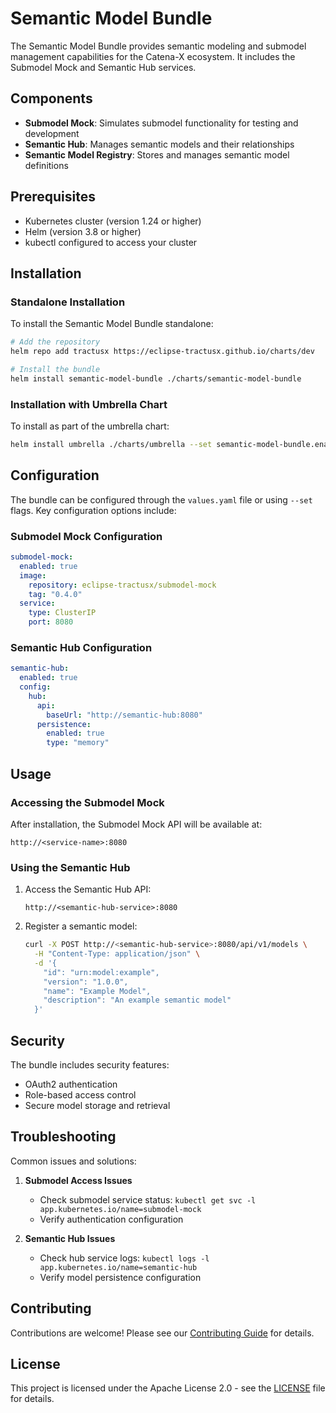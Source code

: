 # Semantic Model Bundle

The Semantic Model Bundle provides semantic modeling and submodel management capabilities for the Catena-X ecosystem. It includes the Submodel Mock and Semantic Hub services.

## Components

- **Submodel Mock**: Simulates submodel functionality for testing and development
- **Semantic Hub**: Manages semantic models and their relationships
- **Semantic Model Registry**: Stores and manages semantic model definitions

## Prerequisites

- Kubernetes cluster (version 1.24 or higher)
- Helm (version 3.8 or higher)
- kubectl configured to access your cluster

## Installation

### Standalone Installation

To install the Semantic Model Bundle standalone:

```bash
# Add the repository
helm repo add tractusx https://eclipse-tractusx.github.io/charts/dev

# Install the bundle
helm install semantic-model-bundle ./charts/semantic-model-bundle
```

### Installation with Umbrella Chart

To install as part of the umbrella chart:

```bash
helm install umbrella ./charts/umbrella --set semantic-model-bundle.enabled=true
```

## Configuration

The bundle can be configured through the `values.yaml` file or using `--set` flags. Key configuration options include:

### Submodel Mock Configuration

```yaml
submodel-mock:
  enabled: true
  image:
    repository: eclipse-tractusx/submodel-mock
    tag: "0.4.0"
  service:
    type: ClusterIP
    port: 8080
```

### Semantic Hub Configuration

```yaml
semantic-hub:
  enabled: true
  config:
    hub:
      api:
        baseUrl: "http://semantic-hub:8080"
      persistence:
        enabled: true
        type: "memory"
```

## Usage

### Accessing the Submodel Mock

After installation, the Submodel Mock API will be available at:
```
http://<service-name>:8080
```

### Using the Semantic Hub

1. Access the Semantic Hub API:
   ```
   http://<semantic-hub-service>:8080
   ```

2. Register a semantic model:
   ```bash
   curl -X POST http://<semantic-hub-service>:8080/api/v1/models \
     -H "Content-Type: application/json" \
     -d '{
       "id": "urn:model:example",
       "version": "1.0.0",
       "name": "Example Model",
       "description": "An example semantic model"
     }'
   ```

## Security

The bundle includes security features:
- OAuth2 authentication
- Role-based access control
- Secure model storage and retrieval

## Troubleshooting

Common issues and solutions:

1. **Submodel Access Issues**
   - Check submodel service status: `kubectl get svc -l app.kubernetes.io/name=submodel-mock`
   - Verify authentication configuration

2. **Semantic Hub Issues**
   - Check hub service logs: `kubectl logs -l app.kubernetes.io/name=semantic-hub`
   - Verify model persistence configuration

## Contributing

Contributions are welcome! Please see our [Contributing Guide](CONTRIBUTING.md) for details.

## License

This project is licensed under the Apache License 2.0 - see the [LICENSE](LICENSE) file for details. 